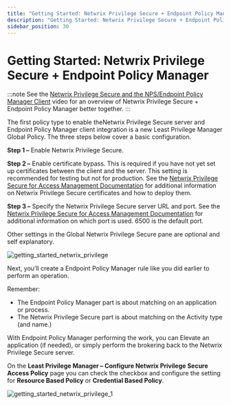```yaml
---
title: "Getting Started: Netwrix Privilege Secure + Endpoint Policy Manager"
description: "Getting Started: Netwrix Privilege Secure + Endpoint Policy Manager"
sidebar_position: 30
---
```


# Getting Started: Netwrix Privilege Secure + Endpoint Policy Manager

:::note
See the
[Netwrix Privilege Secure and the NPS/Endpoint Policy Manager Client](/docs/endpointpolicymanager/components/endpointprivilegemanager/videolearningcenter/netwrixprivilegesecure/privilegesecureclient.md)
video for an overview of Netwrix Privilege Secure + Endpoint Policy Manager better together.
:::


The first policy type to enable theNetwrix Privilege Secure server and Endpoint Policy Manager
client integration is a new Least Privilege Manager Global Policy. The three steps below cover a
basic configuration.

**Step 1 –** Enable Netwrix Privilege Secure.

**Step 2 –** Enable certificate bypass. This is required if you have not yet set up certificates
between the client and the server. This setting is recommended for testing but not for production.
See the
[Netwrix Privilege Secure for Access Management Documentation](https://helpcenter.netwrix.com/category/privilegesecure_accessmanagement)
for additional information on Netwrix Privilege Secure certificates and how to deploy them.

**Step 3 –** Specify the Netwrix Privilege Secure server URL and port. See the
[Netwrix Privilege Secure for Access Management Documentation](https://helpcenter.netwrix.com/category/privilegesecure_accessmanagement)
for additional information on which port is used. 6500 is the default port.

Other settings in the Global Netwrix Privilege Secure pane are optional and self explanatory.

![getting_started_netwrix_privilege](/images/endpointpolicymanager/integration/privilegesecure/gettingstarted/getting_started_netwrix_privilege.webp)

Next, you’ll create a Endpoint Policy Manager rule like you did earlier to perform an operation.

Remember:

- The Endpoint Policy Manager part is about matching on an application or process.
- The Netwrix Privilege Secure part is about matching on the Activity type (and name.)

With Endpoint Policy Manager performing the work, you can Elevate an application (if needed), or
simply perform the brokering back to the Netwrix Privilege Secure server.

On the **Least Privilege Manager – Configure Netwrix Privilege Secure Access Policy** page you can
check the checkbox and configure the setting for **Resource Based Policy** or **Credential Based
Policy**.

![getting_started_netwrix_privilege_1](/images/endpointpolicymanager/integration/privilegesecure/gettingstarted/getting_started_netwrix_privilege_1.webp)
